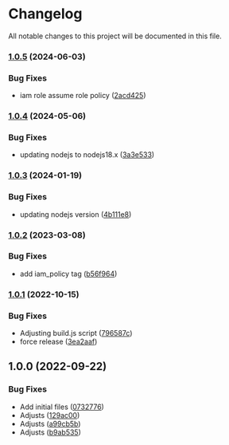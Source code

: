# Changelog

All notable changes to this project will be documented in this file.

### [1.0.5](https://github.com/ganexcloud/terraform-aws-cloudfront-auth/compare/v1.0.4...v1.0.5) (2024-06-03)


### Bug Fixes

* iam role assume role policy ([2acd425](https://github.com/ganexcloud/terraform-aws-cloudfront-auth/commit/2acd425fd99ad626667aa820d5eedaa1e5827a91))

### [1.0.4](https://github.com/ganexcloud/terraform-aws-cloudfront-auth/compare/v1.0.3...v1.0.4) (2024-05-06)


### Bug Fixes

* updating nodejs to nodejs18.x ([3a3e533](https://github.com/ganexcloud/terraform-aws-cloudfront-auth/commit/3a3e533d5bebd0d03f81cf3dd408965a43584e0f))

### [1.0.3](https://github.com/ganexcloud/terraform-aws-cloudfront-auth/compare/v1.0.2...v1.0.3) (2024-01-19)


### Bug Fixes

* updating nodejs version ([4b111e8](https://github.com/ganexcloud/terraform-aws-cloudfront-auth/commit/4b111e8779c147e5314c48162feb14e66b9e8ec5))

### [1.0.2](https://github.com/ganexcloud/terraform-aws-cloudfront-auth/compare/v1.0.1...v1.0.2) (2023-03-08)


### Bug Fixes

* add iam_policy tag ([b56f964](https://github.com/ganexcloud/terraform-aws-cloudfront-auth/commit/b56f96489baccfb9d14c9e883413177593ba7afd))

### [1.0.1](https://github.com/ganexcloud/terraform-aws-cloudfront-auth/compare/v1.0.0...v1.0.1) (2022-10-15)


### Bug Fixes

* Adjusting build.js script ([796587c](https://github.com/ganexcloud/terraform-aws-cloudfront-auth/commit/796587cd72ef1b4c538a0842b888fbeb11259843))
* force release ([3ea2aaf](https://github.com/ganexcloud/terraform-aws-cloudfront-auth/commit/3ea2aaf3aadf9091ae5584f0249c743aee132f80))

## 1.0.0 (2022-09-22)


### Bug Fixes

* Add initial files ([0732776](https://github.com/ganexcloud/terraform-aws-cloudfront-auth/commit/07327766688fe6c0cb1b5407e2b4a85acc719a81))
* Adjusts ([129ac00](https://github.com/ganexcloud/terraform-aws-cloudfront-auth/commit/129ac006f2dc8b03a8229b5cdd6eee660928d269))
* Adjusts ([a99cb5b](https://github.com/ganexcloud/terraform-aws-cloudfront-auth/commit/a99cb5b8d0d6f9efbf7de0378eeab1c72b967174))
* Adjusts ([b9ab535](https://github.com/ganexcloud/terraform-aws-cloudfront-auth/commit/b9ab535d98ef81f1f22d6aaee1b81b5beaa06749))
